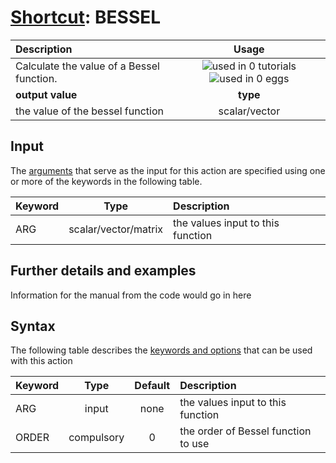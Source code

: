 # [Shortcut](shortcuts.md): BESSEL

| Description    | Usage |
|:--------|:--------:|
| Calculate the value of a Bessel function. | ![used in 0 tutorials](https://img.shields.io/badge/tutorials-0-red.svg)![used in 0 eggs](https://img.shields.io/badge/nest-0-red.svg)|
 | **output value** | **type** |
| the value of the bessel function | scalar/vector |

## Input

The [arguments](specifying_arguments.html) that serve as the input for this action are specified using one or more of the keywords in the following table.

| Keyword |  Type | Description |
|:--------|:------:|:-----------|
| ARG | scalar/vector/matrix | the values input to this function |


## Further details and examples 
Information for the manual from the code would go in here 
## Syntax 
The following table describes the [keywords and options](parsing.md) that can be used with this action 

| Keyword | Type | Default | Description |
|:-------|:----:|:-------:|:-----------|
| ARG | input | none | the values input to this function |
| ORDER | compulsory | 0 |  the order of Bessel function to use |
